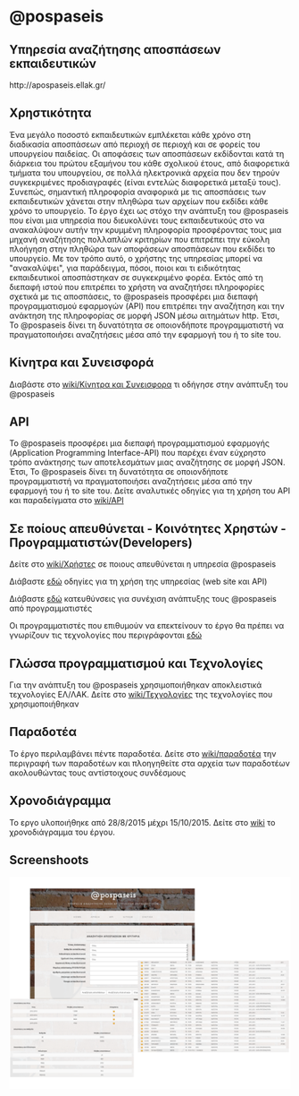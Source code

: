 # @pospaseis

<h2>Υπηρεσία αναζήτησης αποσπάσεων εκπαιδευτικών</h2>

<p>http://apospaseis.ellak.gr/</p>

<h2>Χρηστικότητα</h2>

Ένα μεγάλο ποσοστό εκπαιδευτικών εμπλέκεται κάθε χρόνο στη διαδικασία αποσπάσεων από περιοχή σε περιοχή και σε φορείς του υπουργείου παιδείας. Οι αποφάσεις των αποσπάσεων εκδίδονται κατά τη διάρκεια του πρώτου εξαμήνου του κάθε σχολικού έτους,  από διαφορετικά τμήματα του υπουργείου, σε πολλά ηλεκτρονικά αρχεία που δεν τηρούν  συγκεκριμένες προδιαγραφές (είναι εντελώς διαφορετικά μεταξύ τους). Συνεπώς, σημαντική πληροφορία αναφορικά με τις αποσπάσεις των εκπαιδευτικών χάνεται στην πληθώρα των αρχείων που εκδίδει κάθε χρόνο το υπουργείο. 
Το έργο έχει ως στόχο την ανάπτυξη του @pospaseis που είναι μια υπηρεσία που διευκολύνει τους εκπαιδευτικούς στο να ανακαλύψουν αυτήν την κρυμμένη πληροφορία προσφέροντας τους μια μηχανή αναζήτησης πολλαπλών κριτηρίων που επιτρέπει την εύκολη πλοήγηση στην πληθώρα των αποφάσεων αποσπάσεων που εκδίδει το υπουργείο. Με τον τρόπο αυτό, ο χρήστης της υπηρεσίας μπορεί να "ανακαλύψει", για παράδειγμα, πόσοι, ποιοι και τι ειδικότητας εκπαιδευτικοί αποσπάστηκαν σε συγκεκριμένο φορέα. Εκτός από τη διεπαφή ιστού που επιτρέπει το χρήστη να αναζητήσει πληροφορίες σχετικά με τις αποσπάσεις, το @pospaseis προσφέρει μια διεπαφή προγραμματισμού εφαρμογών (API) που επιτρέπει την αναζήτηση και την ανάκτηση της πληροφορίας σε μορφή JSON μέσω αιτημάτων http. Έτσι, To @pospaseis δίνει τη δυνατότητα σε οποιονδήποτε προγραμματιστή να πραγματοποιήσει αναζητήσεις μέσα από την εφαρμογή του ή το site του. 

<h2>Κίνητρα και Συνεισφορά</h2>

Διαβάστε στο <a href="https://github.com/ellak-monades-aristeias/apospaseis/wiki/%CE%9A%CE%AF%CE%BD%CE%B7%CF%84%CF%81%CE%B1-%CE%BA%CE%B1%CE%B9-%CE%A3%CF%85%CE%BD%CE%B5%CE%B9%CF%83%CF%86%CE%BF%CF%81%CE%AC-%CF%84%CE%BF%CF%85-%CE%AD%CF%81%CE%B3%CE%BF%CF%85">wiki/Κίνητρα και Συνεισφορα</a> τι οδήγησε στην ανάπτυξη του @pospaseis

<h2>API</h2>

Το @pospaseis προσφέρει μια διεπαφή προγραμματισμού εφαρμογής (Application Programming Interface-API) που παρέχει έναν εύχρηστο τρόπο ανάκτησης των αποτελεσμάτων μιας αναζήτησης σε μορφή JSON. Έτσι, To @pospaseis δίνει τη δυνατότητα σε οποιονδήποτε προγραμματιστή να πραγματοποιήσει αναζητήσεις μέσα από την εφαρμογή του ή το site του. Δείτε αναλυτικές οδηγίες για τη χρήση του API και παραδείγματα στο <a href="https://github.com/ellak-monades-aristeias/apospaseis/wiki/API">wiki/API</a>

<h2> Σε ποίους απευθύνεται - Κοινότητες Χρηστών - Προγραμματιστών(Developers) </h2>

Δείτε στο <a href="https://github.com/ellak-monades-aristeias/apospaseis/wiki/%CE%A7%CF%81%CE%AE%CF%83%CF%84%CE%B5%CF%82-%CF%84%CE%BF%CF%85-@pospaseis">wiki/Χρήστες</a> σε ποιους απευθύνεται η υπηρεσία @pospaseis

Διάβαστε <a href="users.md">εδώ</a> οδηγίες για τη χρήση της υπηρεσίας (web site και ΑPI)

Διάβαστε <a href="contributors.md">εδώ</a> κατευθύνσεις για συνέχιση ανάπτυξης τους @pospaseis από προγραμματιστές

Οι προγραμματιστές που επιθυμούν να επεκτείνουν το έργο θα πρέπει να γνωρίζουν τις τεχνολογίες που περιγράφονται <a href="https://github.com/ellak-monades-aristeias/apospaseis/wiki/%CE%A4%CE%B5%CF%87%CE%BD%CE%BF%CE%BB%CE%BF%CE%B3%CE%AF%CE%B5%CF%82">εδώ</a>

<h2>Γλώσσα προγραμματισμού και Τεχνολογίες</h2>

Για την ανάπτυξη του @pospaseis χρησιμοποιήθηκαν αποκλειστικά τεχνολογίες ΕΛ/ΛΑΚ. Δείτε στο <a href="https://github.com/ellak-monades-aristeias/apospaseis/wiki/%CE%A4%CE%B5%CF%87%CE%BD%CE%BF%CE%BB%CE%BF%CE%B3%CE%AF%CE%B5%CF%82">wiki/Τεχνολογίες</a> της τεχνολογίες που χρησιμοποιήθηκαν

<h2>Παραδοτέα</h2>

Το έργο περιλαμβάνει πέντε παραδοτέα. Δείτε στο <a href="https://github.com/ellak-monades-aristeias/apospaseis/wiki/%CE%A0%CE%B1%CF%81%CE%B1%CE%B4%CE%BF%CF%84%CE%AD%CE%B1-%CE%AD%CF%81%CE%B3%CE%BF%CF%85">wiki/παραδοτέα</a> την περιγραφή των παραδοτέων και πλοηγηθείτε στα αρχεία των παραδοτέων ακολουθώντας τους αντίστοιχους συνδέσμους

<h2>Χρονοδιάγραμμα</h2>

Το εργο υλοποιήθηκε από 28/8/2015 μέχρι 15/10/2015. Δείτε στο <a href="https://github.com/ellak-monades-aristeias/apospaseis/wiki">wiki</a> το χρονοδιάγραμμα του έργου.


<h2>Screenshoots</h2>

<img src="/images/screenshots.png">









